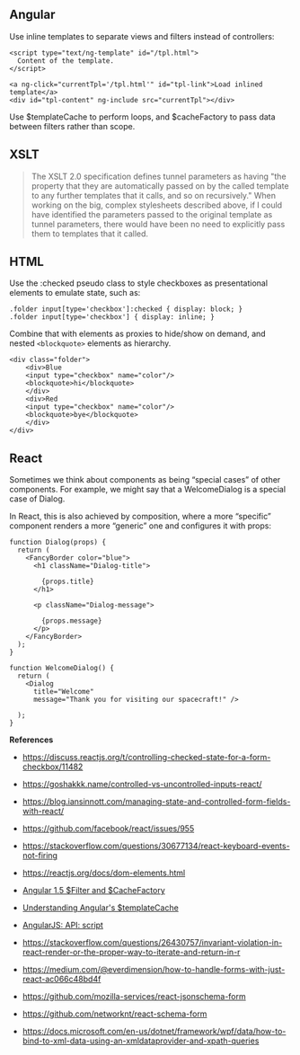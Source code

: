 ## Angular

Use inline templates to separate views and filters instead of controllers:

    <script type="text/ng-template" id="/tpl.html">
      Content of the template.
    </script>

    <a ng-click="currentTpl='/tpl.html'" id="tpl-link">Load inlined template</a>
    <div id="tpl-content" ng-include src="currentTpl"></div>

Use $templateCache to perform loops, and $cacheFactory to pass data between filters rather than scope.

## XSLT

>The XSLT 2.0 specification defines tunnel parameters as having "the property that they are automatically passed on by the called template to any further templates that it calls, and so on recursively." When working on the big, complex stylesheets described above, if I could have identified the parameters passed to the original template as tunnel parameters, there would have been no need to explicitly pass them to templates that it called.

## HTML 

Use the :checked pseudo class to style checkboxes as presentational elements to emulate state, such as:

    .folder input[type='checkbox']:checked { display: block; }
    .folder input[type='checkbox'] { display: inline; }

Combine that with <label> elements as proxies to hide/show on demand, and nested `<blockquote>` elements as hierarchy.

    <div class="folder">
        <div>Blue
        <input type="checkbox" name="color"/>
        <blockquote>hi</blockquote>
        </div>
        <div>Red
        <input type="checkbox" name="color"/>
        <blockquote>bye</blockquote>
        </div>
    </div>

## React

Sometimes we think about components as being “special cases” of other components. For example, we might say that a WelcomeDialog is a special case of Dialog.

In React, this is also achieved by composition, where a more “specific” component renders a more “generic” one and configures it with props:

    function Dialog(props) {
      return (
        <FancyBorder color="blue">
          <h1 className="Dialog-title">
        
            {props.title}
          </h1>
      
          <p className="Dialog-message">
        
            {props.message}
          </p>
        </FancyBorder>
      );
    }

    function WelcomeDialog() {
      return (
        <Dialog
          title="Welcome"
          message="Thank you for visiting our spacecraft!" />

      );
    }

**References**

* https://discuss.reactjs.org/t/controlling-checked-state-for-a-form-checkbox/11482

* https://goshakkk.name/controlled-vs-uncontrolled-inputs-react/

* https://blog.iansinnott.com/managing-state-and-controlled-form-fields-with-react/
 
* https://github.com/facebook/react/issues/955

* https://stackoverflow.com/questions/30677134/react-keyboard-events-not-firing

* https://reactjs.org/docs/dom-elements.html

* [Angular 1.5 $Filter and $CacheFactory](https://www.youtube.com/watch?v=YMReoK4h1qA)

* [Understanding Angular's $templateCache](https://thinkster.io/templatecache-tutorial)

* [AngularJS: API: script](https://docs.angularjs.org/api/ng/directive/script)							

* https://stackoverflow.com/questions/26430757/invariant-violation-in-react-render-or-the-proper-way-to-iterate-and-return-in-r

* https://medium.com/@everdimension/how-to-handle-forms-with-just-react-ac066c48bd4f

* https://github.com/mozilla-services/react-jsonschema-form

* https://github.com/networknt/react-schema-form

* https://docs.microsoft.com/en-us/dotnet/framework/wpf/data/how-to-bind-to-xml-data-using-an-xmldataprovider-and-xpath-queries